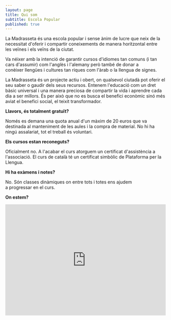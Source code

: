 ```yaml
---
layout: page
title: Qui som
subtitle: Escola Popular
published: true
---
```

La Madrasseta és una escola popular i sense ànim de lucre que neix de la necessitat d'oferir i compartir coneixements de manera horitzontal entre les veïnes i els veïns de la ciutat.

Va néixer amb la intenció de garantir cursos d'idiomes tan comuns (i tan cars d'assumir) com l'anglès i l'alemany però també de donar a conèixer llengües i cultures tan riques com l'àrab o la llengua de signes.

La Madrasseta és un projecte actiu i obert, on qualsevol ciutadà pot oferir el seu saber o gaudir dels seus recursos. Entenem l'educació com un dret bàsic universal i una manera preciosa de compartir la vida i aprendre cada dia a ser millors. És per això que no es busca el benefici econòmic sinó més aviat el benefici social, el teixit transformador.

**Llavors, és totalment gratuït?**

Només es demana una quota anual d'un màxim de 20 euros que va destinada al manteniment de les aules i la compra de material. No hi ha ningú assalariat, tot el treball és voluntari.

**Els cursos estan reconeguts?**

Oficialment no. A l'acabar el curs atorguem un certificat d'assistència a l'associació.
El curs de català té un certificat simbòlic de Plataforma per la Llengua.

**Hi ha exàmens i notes?**

No. Són classes dinàmiques on entre tots i totes ens ajudem a progressar en el curs.

**On estem?**

<!---
Aqui va el codigo del mapa, no editar.
--->

<style>.mapouter{position:relative;text-align:right;height:350px;width:100%;}.gmap_canvas {overflow:hidden;background:none!important;height:350px;width:100%;}</style>
<!---<style>@media screen and (min-width : 0px) and (max-width : 767px){
.mapouter {
  overflow: hidden;
  padding-top: 56.25%;
  position: relative;
}
 
.mapouter iframe {
   border: 0;
   height: 100%;
   left: 0;
   position: absolute;
   top: 0;
   width: 100%;
}
}</style>--->
<div class="mapouter"><div class="gmap_canvas"><iframe width="100%" height="100%" id="gmap_canvas" src="https://maps.google.com/maps?q=l'obrera%20sabadell&t=&z=17&ie=UTF8&iwloc=&output=embed" frameborder="0" scrolling="no" marginheight="0" marginwidth="0"></iframe></div></div>

<!---
Aqui termina el codigo del mapa.
--->
